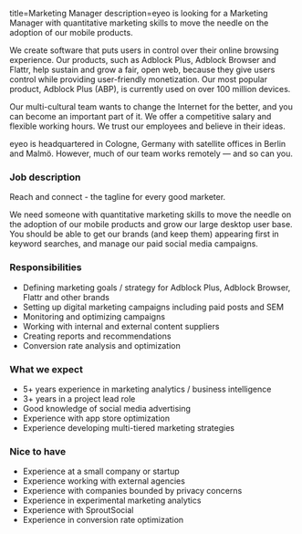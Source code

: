 title=Marketing Manager
description=eyeo is looking for a Marketing Manager with quantitative marketing skills to move the needle on the adoption of our mobile products.

<? include jobs/header ?>

We create software that puts users in control over their online browsing experience. Our products, such as Adblock Plus, Adblock Browser and Flattr, help sustain and grow a fair, open web, because they give users control while providing user-friendly monetization. Our most popular product, Adblock Plus (ABP), is currently used on over 100 million devices.

Our multi-cultural team wants to change the Internet for the better, and you can become an important part of it. We offer a competitive salary and flexible working hours. We trust our employees and believe in their ideas.

eyeo is headquartered in Cologne, Germany with satellite offices in Berlin and Malmö. However, much of our team works remotely — and so can you.

### Job description

Reach and connect - the tagline for every good marketer.

We need someone with quantitative marketing skills to move the needle on the adoption of our mobile products and grow our large desktop user base. You should be able to get our brands (and keep them) appearing first in keyword searches, and manage our paid social media campaigns.


### Responsibilities

- Defining marketing goals / strategy for Adblock Plus, Adblock Browser, Flattr and other brands
- Setting up digital marketing campaigns including paid posts and SEM
- Monitoring and optimizing campaigns
- Working with internal and external content suppliers
- Creating reports and recommendations
- Conversion rate analysis and optimization

### What we expect

- 5+ years experience in marketing analytics / business intelligence
- 3+ years in a project lead role
- Good knowledge of social media advertising
- Experience with app store optimization
- Experience developing multi-tiered marketing strategies

### Nice to have

- Experience at a small company or startup
- Experience working with external agencies
- Experience with companies bounded by privacy concerns
- Experience in experimental marketing analytics
- Experience with SproutSocial
- Experience in conversion rate optimization

<? include jobs/footer ?>

